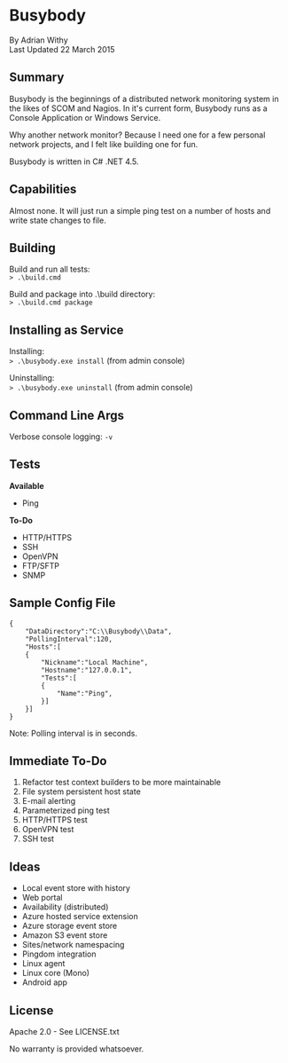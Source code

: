 # Busybody

By Adrian Withy  
Last Updated 22 March 2015

## Summary ##

Busybody is the beginnings of a distributed network monitoring system in the likes of SCOM and Nagios.  In it's current form, Busybody runs as a Console Application or Windows Service.


Why another network monitor?  Because I need one for a few personal network projects, and I felt like building one for fun.

Busybody is written in C# .NET 4.5.


## Capabilities ##

Almost none.  It will just run a simple ping test on a number of hosts and write state changes to file.


## Building ##

Build and run all tests:  
`> .\build.cmd`

Build and package into .\build directory:  
`> .\build.cmd package`


## Installing as Service ##

Installing:  
`> .\busybody.exe install`  (from admin console)

Uninstalling:  
`> .\busybody.exe uninstall`  (from admin console)


## Command Line Args ##

Verbose console logging: `-v`



## Tests ##

**Available**

* Ping

**To-Do**

* HTTP/HTTPS
* SSH
* OpenVPN
* FTP/SFTP
* SNMP


## Sample Config File ##


    {  
    	"DataDirectory":"C:\\Busybody\\Data",
    	"PollingInterval":120,
    	"Hosts":[
    	{
    		"Nickname":"Local Machine",
    		"Hostname":"127.0.0.1",
    		"Tests":[
    		{
    			"Name":"Ping",
    		}]
    	}]
    }


Note: Polling interval is in seconds.


## Immediate To-Do ##

1. Refactor test context builders to be more maintainable
1. File system persistent host state
1. E-mail alerting
1. Parameterized ping test
1. HTTP/HTTPS test
1. OpenVPN test
1. SSH test


## Ideas ##

- Local event store with history
- Web portal
- Availability (distributed)
- Azure hosted service extension
- Azure storage event store
- Amazon S3 event store
- Sites/network namespacing
- Pingdom integration
- Linux agent
- Linux core (Mono)
- Android app


## License ##

Apache 2.0 - See LICENSE.txt

No warranty is provided whatsoever.